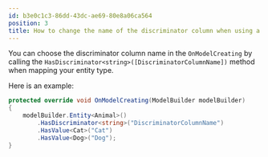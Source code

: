 ```yaml
---
id: b3e0c1c3-86dd-43dc-ae69-80e8a06ca564
position: 3
title: How to change the name of the discriminator column when using a TPH inheritance in EF Core?
---
```


You can choose the discriminator column name in the `OnModelCreating` by calling the `HasDiscriminator<string>([DiscriminatorColumnName])` method when mapping your entity type.

Here is an example:

```csharp
protected override void OnModelCreating(ModelBuilder modelBuilder)
{
	modelBuilder.Entity<Animal>()
		.HasDiscriminator<string>("DiscriminatorColumnName")
		.HasValue<Cat>("Cat")
		.HasValue<Dog>("Dog");
}
```